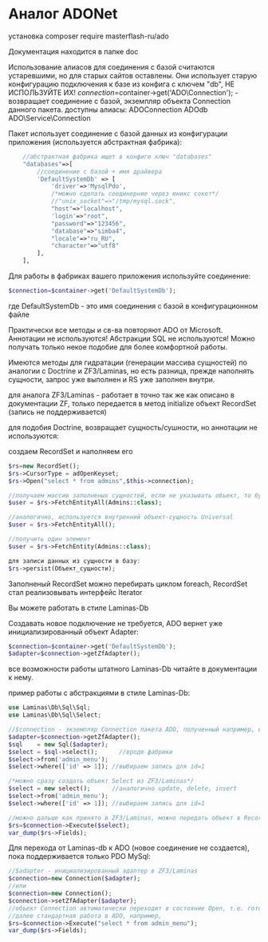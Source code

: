 # Аналог ADONet

установка
composer require masterflash-ru/ado

Документация находится в папке doc

Использование алиасов для соединения с базой считаются устаревшими, но для старых сайтов оставлены.
Они использует старую конфигурацию подключения к базе из конфига с ключем "db", НЕ ИСПОЛЬЗУЙТЕ ИХ!
$connection=$container->get('ADO\Connection'); - возвращает соединение с базой, экземпляр объекта Connection данного пакета.
доступны алиасы:
ADOConnection
ADOdb
ADO\Service\Connection

Пакет использует соединение с базой данных из конфигурации приложения (используется абстрактная фабрика):
```php
    //абстрактная фабрика ищет в конфиге ключ "databases"
    "databases"=>[
        //соединение с базой + имя драйвера
        'DefaultSystemDb' => [
            'driver'=>'MysqlPdo',
            /*можно сделать соединерние через юникс сокет*/
            //"unix_socket"=>"/tmp/mysql.sock",
            "host"=>"localhost",
            'login'=>"root",
            "password"=>"123456",
            "database"=>"simba4",
            "locale"=>"ru_RU",
            "character"=>"utf8"
        ],
    ],
```
Для работы в фабриках вашего приложения используйте соединение:
```php
$connection=$container->get('DefaultSystemDb');
```
где DefaultSystemDb - это имя соединения с базой в конфигурационном файле

Практически все методы и св-ва повторяют ADO от Microsoft. Аннотации не используются! Абстракции SQL не используются! Можно получать только некое подобие для более комфортной работы.

Имеются методы для гидратации (генерации массива сущностей) по аналогии с Doctrine и ZF3/Laminas, но есть разница, прежде наполнять сущности, запрос уже выполнен и RS уже заполнен внутри.

для аналога ZF3/Laminas - работает в точно так же как описано в документации ZF, только передается в метод initialize объект RecordSet (запись не поддерживается)

для подобия Doctrine, возвращает сущность/сушности, но аннотации не используются:

создаем RecordSet и наполняем его
```php
$rs=new RecordSet();
$rs->CursorType = adOpenKeyset;
$rs->Open("select * from admins",$this->connection);

//получаем массив заполненых сущностей, если не указывать объект, то будет возвращет внутренний универсальный
$user = $rs->FetchEntityAll(Admins::class);

//аналогично, используется внутренний объект-сущность Universal
$user = $rs->FetchEntityAll();

//получить один элемент
$user = $rs->FetchEntity(Admins::class);

для записи данных из сущности в базу:
$rs->persist(Объект_сущности);
```
Заполненый RecordSet можно перебирать циклом foreach, RecordSet стал реализовывать интерфейс Iterator

Вы можете работать в стиле Laminas-Db

Создавать новое подключение не требуется, ADO вернет уже инициализированный объект Adapter:
```php
$connection=$container->get('DefaultSystemDb');
$adapter=$connection->getZfAdapter();
```
все возможности работы штатного Laminas-Db читайте в документации к нему.

пример работы с абстракциями в стиле Laminas-Db:
```php
use Laminas\Db\Sql\Sql;
use Laminas\Db\Sql\Select;

//$connection - экземпляр Connection пакета ADO, полученный например, в фабрике
$adapter=$connection->getZfAdapter();
$sql    = new Sql($adapter);
$select = $sql->select();      //вроде фабрики
$select->from('admin_menu');
$select->where(['id' => 1]); //выбираем запись для id=1

/*можно сразу создать объект Select из ZF3/Laminas*/
$select = new select();      //аналогично update, delete, insert
$select->from('admin_menu');
$select->where(['id' => 1]); //выбираем запись для id=1

//можно дальше как принято в ZF3/Laminas, можно передать объект в RecordSet пакета ADO, или вызвать Execute, который вернет RecordSet
$rs=$connection->Execute($select);
var_dump($rs->Fields);
```
Для перехода от Laminas-db к ADO (новое соединение не создается), пока поддерживается только PDO MySql:
```php
//$adapter - инициализированный адаптер в ZF3/Laminas
$connection=new Connection($adapter);
//или
$connection=new Connection();
$connection->setZfAdapter($adapter);
//объект Connection автоматически переходит в состояние Open, т.е. готов к использованию
//далее стандартная работа в ADO, например,
$rs=$connection->Execute("select * from admin_menu");
var_dump($rs->Fields);
```
